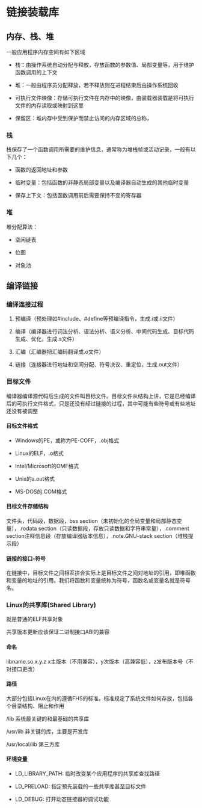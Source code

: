# 链接装载库

## 内存、栈、堆

一般应用程序内存空间有如下区域

- 栈：由操作系统自动分配与释放，存放函数的参数值、局部变量等，用于维护函数调用的上下文

- 堆：一般由程序员分配释放，若不释放则在进程结束后由操作系统回收

- 可执行文件映像：存储可执行文件在内存中的映像，由装载器装载是将可执行文件的内存读取或映射到这里

- 保留区：堆内存中受到保护而禁止访问的内存区域的总称，

### 栈

栈保存了一个函数调用所需要的维护信息，通常称为堆栈帧或活动记录，一般有以下几个：

- 函数的返回地址和参数

- 临时变量：包括函数的非静态局部变量以及编译器自动生成的其他临时变量

- 保存上下文：包括函数调用前后需要保持不变的寄存器

### 堆

堆分配算法：

- 空闲链表

- 位图

- 对象池

## 编译链接

### 编译连接过程

1. 预编译（预处理如#include、#define等预编译指令，生成.i或.ii文件）

2. 编译（编译器进行词法分析、语法分析、语义分析、中间代码生成、目标代码生成、优化，生成.s文件）

3. 汇编（汇编器把汇编码翻译成.o文件）

4. 链接（连接器进行地址和空间分配、符号决议、重定位，生成.out文件）

### 目标文件

编译器编译源代码后生成的文件叫目标文件。目标文件从结构上讲，它是已经编译后的可执行文件格式，只是还没有经过链接的过程，其中可能有些符号或有些地址还没有被调整

#### 目标文件格式

- Windows的PE，或称为PE-COFF，.obj格式

- Linux的ELF，.o格式

- Intel/Microsoft的OMF格式

- Unix的a.out格式

- MS-DOS的.COM格式

#### 目标文件存储结构

文件头，代码段，数据段，bss section（未初始化的全局变量和局部静态变量），.rodata section（只读数据段，存放只读数据和字符串常量），.comment section注释信息段（存放编译器版本信息），.note.GNU-stack section（堆栈提示段）

#### 链接的接口-符号

在链接中，目标文件之间相互拼合实际上是目标文件之间对地址的引用，即堆函数和变量的地址的引用。我们将函数和变量统称为符号，函数名或变量名就是符号名。

### Linux的共享库(Shared Library)

就是普通的ELF共享对象

共享版本更新应该保证二进制接口ABI的兼容

#### 命名

libname.so.x.y.z     x主版本（不用兼容），y次版本（高兼容低），z发布版本号（不对接口更改）

#### 路径

大部分包括Linux在内的遵循FHS的标准，标准规定了系统文件如何存放，包括各个目录结构、阻止和作用

/lib 系统最关键的和最基础的共享库

/usr/lib  非关键的库，主要是开发库

/usr/local/lib  第三方库

#### 环境变量

- LD_LIBRARY_PATH: 临时改变某个应用程序的共享库查找路径

- LD_PRELOAD: 指定预先装载的一些共享库甚至目标文件

- LD_DEBUG: 打开动态链接器的调试功能

### 


